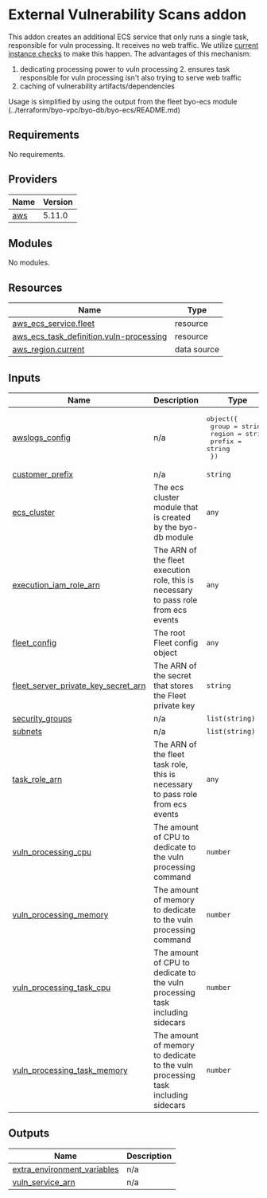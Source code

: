 # External Vulnerability Scans addon
This addon creates an additional ECS service that only runs a single task, responsible for vuln processing. It receives
no web traffic. We utilize [current instance checks](https://fleetdm.com/docs/configuration/fleet-server-configuration#current-instance-checks) to make this happen. The advantages of this mechanism:

1. dedicating processing power to vuln processing
    2. ensures task responsible for vuln processing isn't also trying to serve web traffic
2. caching of vulnerability artifacts/dependencies

Usage is simplified by using the output from the fleet byo-ecs module (../terraform/byo-vpc/byo-db/byo-ecs/README.md)

## Requirements

No requirements.

## Providers

| Name | Version |
|------|---------|
| <a name="provider_aws"></a> [aws](#provider\_aws) | 5.11.0 |

## Modules

No modules.

## Resources

| Name | Type |
|------|------|
| [aws_ecs_service.fleet](https://registry.terraform.io/providers/hashicorp/aws/latest/docs/resources/ecs_service) | resource |
| [aws_ecs_task_definition.vuln-processing](https://registry.terraform.io/providers/hashicorp/aws/latest/docs/resources/ecs_task_definition) | resource |
| [aws_region.current](https://registry.terraform.io/providers/hashicorp/aws/latest/docs/data-sources/region) | data source |

## Inputs

| Name | Description | Type | Default | Required |
|------|-------------|------|---------|:--------:|
| <a name="input_awslogs_config"></a> [awslogs\_config](#input\_awslogs\_config) | n/a | <pre>object({<br>    group  = string<br>    region = string<br>    prefix = string<br>  })</pre> | n/a | yes |
| <a name="input_customer_prefix"></a> [customer\_prefix](#input\_customer\_prefix) | n/a | `string` | `"fleet"` | no |
| <a name="input_ecs_cluster"></a> [ecs\_cluster](#input\_ecs\_cluster) | The ecs cluster module that is created by the byo-db module | `any` | n/a | yes |
| <a name="input_execution_iam_role_arn"></a> [execution\_iam\_role\_arn](#input\_execution\_iam\_role\_arn) | The ARN of the fleet execution role, this is necessary to pass role from ecs events | `any` | n/a | yes |
| <a name="input_fleet_config"></a> [fleet\_config](#input\_fleet\_config) | The root Fleet config object | `any` | n/a | yes |
| <a name="input_fleet_server_private_key_secret_arn"></a> [fleet\_server\_private\_key\_secret\_arn](#input\_fleet\_server\_private\_key\_secret\_arn) | The ARN of the secret that stores the Fleet private key | `string` | n/a | yes |
| <a name="input_security_groups"></a> [security\_groups](#input\_security\_groups) | n/a | `list(string)` | n/a | yes |
| <a name="input_subnets"></a> [subnets](#input\_subnets) | n/a | `list(string)` | n/a | yes |
| <a name="input_task_role_arn"></a> [task\_role\_arn](#input\_task\_role\_arn) | The ARN of the fleet task role, this is necessary to pass role from ecs events | `any` | n/a | yes |
| <a name="input_vuln_processing_cpu"></a> [vuln\_processing\_cpu](#input\_vuln\_processing\_cpu) | The amount of CPU to dedicate to the vuln processing command | `number` | `1024` | no |
| <a name="input_vuln_processing_memory"></a> [vuln\_processing\_memory](#input\_vuln\_processing\_memory) | The amount of memory to dedicate to the vuln processing command | `number` | `4096` | no |
| <a name="input_vuln_processing_task_cpu"></a> [vuln\_processing\_task\_cpu](#input\_vuln\_processing\_task\_cpu) | The amount of CPU to dedicate to the vuln processing task including sidecars | `number` | `1024` | no |
| <a name="input_vuln_processing_task_memory"></a> [vuln\_processing\_task\_memory](#input\_vuln\_processing\_task\_memory) | The amount of memory to dedicate to the vuln processing task including sidecars | `number` | `4096` | no |

## Outputs

| Name | Description |
|------|-------------|
| <a name="output_extra_environment_variables"></a> [extra\_environment\_variables](#output\_extra\_environment\_variables) | n/a |
| <a name="output_vuln_service_arn"></a> [vuln\_service\_arn](#output\_vuln\_service\_arn) | n/a |
